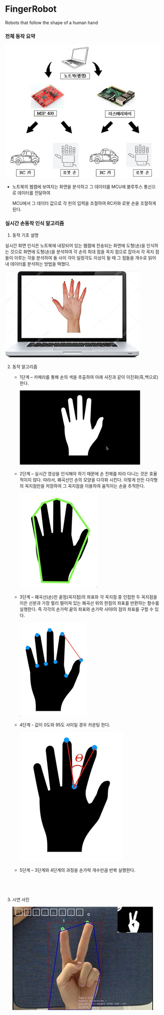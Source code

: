 # FingerRobot
Robots that follow the shape of a human hand



### 전체 동작 요약

![](img/7.jpg)

- 노트북의 웹캠에 보여지는 화면을 분석하고 그 데이터를 MCU에 블루투스 통신으로 데이터를 전달하여

  MCU에서 그 데이터 값으로 각 핀의 입력을 조절하여 RC카와 로봇 손을 조절하게된다.





### 실시간 손동작 인식 알고리즘

1. 동작 기초 설명 

실시간 화면 인식은 노트북에 내장되어 있는 웹캠에 전송되는 화면에 도형(손)을 인식하는 것으로 화면에 도형(손)을 분석하여 각 손의 최대 점을 꼭지 점으로 잡아서 각 꼭지 점들이 이루는 각을 분석하여 둘 사이 각이 일정각도 이상이 될 때 그 점들을 개수로 읽어내 데이터를 분석하는 방법을 택했다.

![](img/1.jpg)  



   2. 동작 알고리즘     

      - 1단계 – 카메라를 통해 손의 색을 추출하여 아래 사진과 같이 이진화(흑,백으로) 한다.

        ![](img/2.jpg)

      - 2단계 – 실시간 영상을 인식해야 하기 때문에 손 전체를 따라 다니는 것은 효율적이지 않다. 따라서, 폐곡선인 손의 모양을 다각화 시킨다. 이렇게 만든 다각형의 꼭지점만을 저장하여 그 꼭지점을 이용하여 움직이는 손을 추적한다.

        ![](img/3.jpg)

      - 3단계 – 폐곡선(손)읜 끝점(꼭지점)의 좌표와 각 꼭지점 중 인접한 두 꼭지점을 이은 선분과 가장 멀리 떨어져 있는 폐곡선 위의 한점의 좌표를 반환하는 함수를 실행한다. 즉 각각의 손가락 끝의 좌표와 손가락 사아l의 점의 좌표를 구할 수 있다.

        ![](img/4.jpg)

      - 4단계 - 값이 0도와 95도 사이일 경우 카운팅 한다. 

        ![](img/5.jpg)

      - 5단계 – 3단계와 4단계의 과정을 손가락 개수만큼 반복 실행한다.

​     

​     

3. 시연 사진

   ![](img/6.jpg)  

​     



